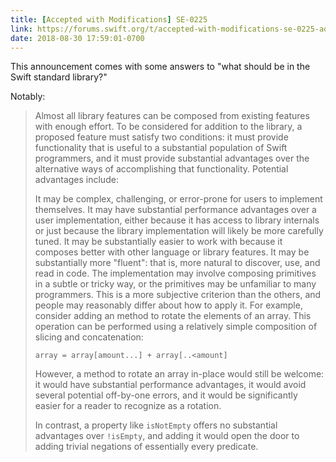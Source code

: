 ```yaml
---
title: [Accepted with Modifications] SE-0225
link: https://forums.swift.org/t/accepted-with-modifications-se-0225-adding-iseven-isodd-ismultiple-to-binaryinteger/15689
date: 2018-08-30 17:59:01-0700
---
```


This announcement comes with some answers to "what should be in the Swift
standard library?"

Notably:

> Almost all library features can be composed from existing features with enough
> effort. To be considered for addition to the library, a proposed feature must
> satisfy two conditions: it must provide functionality that is useful to
> a substantial population of Swift programmers, and it must provide substantial
> advantages over the alternative ways of accomplishing that functionality.
> Potential advantages include:
>
> It may be complex, challenging, or error-prone for users to implement
> themselves.  It may have substantial performance advantages over a user
> implementation, either because it has access to library internals or just
> because the library implementation will likely be more carefully tuned.  It may
> be substantially easier to work with because it composes better with other
> language or library features.  It may be substantially more "fluent": that is,
> more natural to discover, use, and read in code. The implementation may involve
> composing primitives in a subtle or tricky way, or the primitives may be
> unfamiliar to many programmers. This is a more subjective criterion than the
> others, and people may reasonably differ about how to apply it.  For example,
> consider adding an method to rotate the elements of an array. This operation can
> be performed using a relatively simple composition of slicing and concatenation:
>
> ```
> array = array[amount...] + array[..<amount]
> ```
>
> However, a method to rotate an array in-place would still be welcome: it would
> have substantial performance advantages, it would avoid several potential
> off-by-one errors, and it would be significantly easier for a reader to
> recognize as a rotation.
>
> In contrast, a property like `isNotEmpty` offers no substantial advantages over
> `!isEmpty`, and adding it would open the door to adding trivial negations of
> essentially every predicate.
